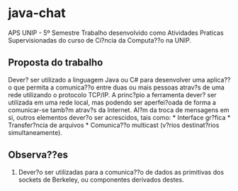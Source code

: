 # java-chat
APS UNIP - 5º Semestre
Trabalho desenvolvido como Atividades Praticas Supervisionadas do curso de Ci?ncia da Computa??o na UNIP.

## Proposta do trabalho
Dever? ser utilizado a linguagem Java ou C# para desenvolver uma aplica??o que permita a comunica??o entre duas ou mais pessoas atrav?s de uma rede utilizando o protocolo TCP/IP. A princ?pio a ferramenta dever? ser utilizada em uma rede local, mas podendo ser aperfei?oada de forma a comunicar-se tamb?m atrav?s da Internet.
Al?m da troca de mensagens em si, outros elementos dever?o ser acrescidos, tais como: 
	* Interface gr?fica
	* Transfer?ncia de arquivos 
	* Comunica??o multicast (v?rios destinat?rios simultaneamente). 

## Observa??es
1. Dever?o ser utilizadas para a comunica??o de dados as primitivas dos sockets de Berkeley, ou componentes derivados destes.

